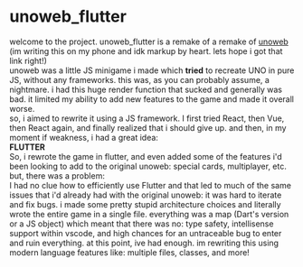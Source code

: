 # unoweb_flutter
welcome to the project. unoweb_flutter is a remake of a remake of [unoweb](https://github.com/paytontech-unoweb) (im writing this on my phone and idk markup by heart. lets hope i got that link right!)<br/>unoweb was a little JS minigame i made which **tried** to recreate UNO in pure JS, without any frameworks. this was, as you can probably assume, a nightmare. i had this huge render function that sucked and generally was bad. it limited my ability to add new features to the game and made it overall worse.<br/>so, i aimed to rewrite it using a JS framework. I first tried React, then Vue, then React again, and finally realized that i should give up. and then, in my moment if weakness, i had a great idea: <br/> **FLUTTER**<br/>So, i rewrote the game in flutter, and even added some of the features i'd been looking to add to the original unoweb: special cards, multiplayer, etc. but, there was a problem:<br/>I had no clue how to efficiently use Flutter and that led to much of the same issues that i'd already had with the original unoweb: it was hard to iterate and fix bugs. i made some pretty stupid architecture choices and literally wrote the entire game in a single file. everything was a map (Dart's version or a JS object) which meant that there was no: type safety, intellisense support within vscode, and high chances for an untraceable bug to enter and ruin everything. at this point, ive had enough. im rewriting this using modern language features like: multiple files, classes, and more!